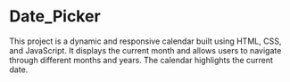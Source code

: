# Date_Picker
This project is a dynamic and responsive calendar built using HTML, CSS, and JavaScript. It displays the current month and allows users to navigate through different months and years. The calendar highlights the current date.
